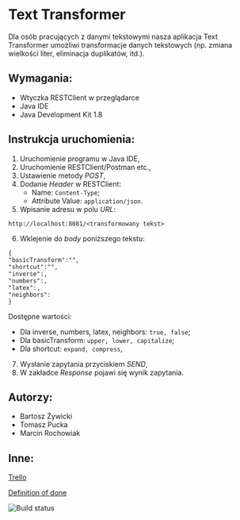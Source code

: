 # Text Transformer
Dla osób pracujących z danymi tekstowymi nasza aplikacja Text Transformer umożliwi transformacje danych tekstowych (np. zmiana wielkości liter, eliminacja duplikatów, itd.).
## Wymagania:
- Wtyczka RESTClient w przeglądarce
- Java IDE
- Java Development Kit 1.8
## Instrukcja uruchomienia:
1. Uruchomienie programu w Java IDE,
2. Uruchomienie RESTClient/Postman etc.,
3. Ustawienie metody *POST*,
4. Dodanie *Header* w RESTClient:
    - Name: `Content-Type`;
    - Attribute Value: `application/json`.
5. Wpisanie adresu w polu *URL*:
```
http://localhost:8081/<transformowany tekst>
```
6. Wklejenie do *body* poniższego tekstu:
```
{
"basicTransform":"",
"shortcut":"",
"inverse":,
"numbers":,
"latex":,
"neighbors":
}
```
Dostępne wartości:
- Dla inverse, numbers, latex, neighbors: `true, false`;
- Dla basicTransform: `upper, lower, capitalize`;
- Dla shortcut: `expand, compress`,
7. Wysłanie zapytania przyciskiem *SEND*,
8. W zakładce *Response* pojawi się wynik zapytania.
## Autorzy:
- Bartosz Żywicki
- Tomasz Pucka
- Marcin Rochowiak
## Inne:
[Trello](https://trello.com/b/WtxDTkbB/text-transformer)
    
[Definition of done](https://docs.google.com/spreadsheets/d/e/2PACX-1vSxEKEBzcopOqfu9OHFwQkD2oDQlztfqAW0Tf_IXjElZQyKDUrzl4-oxI78NQEHZaLh1Vorl2RSyEf3/pubhtml)

![Build status](https://travis-ci.org/bambucia100/io-text-transformer.svg?branch=master)

